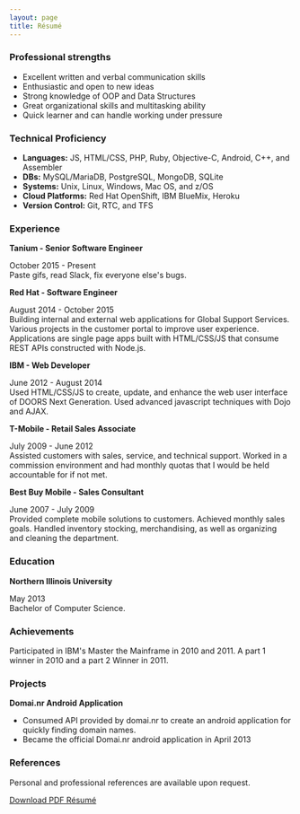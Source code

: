 ```yaml
---
layout: page
title: Résumé
---
```


###  Professional strengths

- Excellent written and verbal communication skills
- Enthusiastic and open to new ideas
- Strong knowledge of OOP and Data Structures
- Great organizational skills and multitasking ability
- Quick learner and can handle working under pressure

### Technical Proficiency

- **Languages:** JS, HTML/CSS, PHP, Ruby, Objective-C, Android, C++, and Assembler
- **DBs:** MySQL/MariaDB, PostgreSQL, MongoDB, SQLite
- **Systems:** Unix, Linux, Windows, Mac OS, and z/OS
- **Cloud Platforms:** Red Hat OpenShift, IBM BlueMix, Heroku
- **Version Control:** Git, RTC, and TFS

### Experience

**Tanium - Senior Software Engineer**

October 2015 - Present  
Paste gifs, read Slack, fix everyone else's bugs.

**Red Hat - Software Engineer**

August 2014 - October 2015  
Building internal and external web applications for Global Support Services. Various projects in the customer portal to improve user experience. Applications are single page apps built with HTML/CSS/JS that consume REST APIs constructed with Node.js. 

**IBM - Web Developer**

June 2012 - August 2014  
Used HTML/CSS/JS to create, update, and enhance the web user interface of DOORS Next Generation. Used advanced javascript techniques with Dojo and AJAX.

**T-Mobile - Retail Sales Associate**

July 2009 - June 2012  
Assisted customers with sales, service, and technical support. Worked in a commission environment and had monthly quotas that I would be held accountable for if not met.

**Best Buy Mobile - Sales Consultant**

June 2007 - July 2009  
Provided complete mobile solutions to customers. Achieved monthly sales goals. Handled inventory stocking, merchandising, as well as organizing and cleaning the department.

### Education

**Northern Illinois University**

May 2013  
Bachelor of Computer Science.

### Achievements

Participated in IBM's Master the Mainframe in 2010 and 2011. A part 1 winner in 2010 and a part 2 Winner in 2011.

### Projects

**Domai.nr Android Application**

- Consumed API provided by domai.nr to create an android application for quickly finding domain names.
- Became the official Domai.nr android application in April 2013

### References

Personal and professional references are available upon request.


[Download PDF Résumé](http://connorhindley.com/chindley-resume.pdf)
